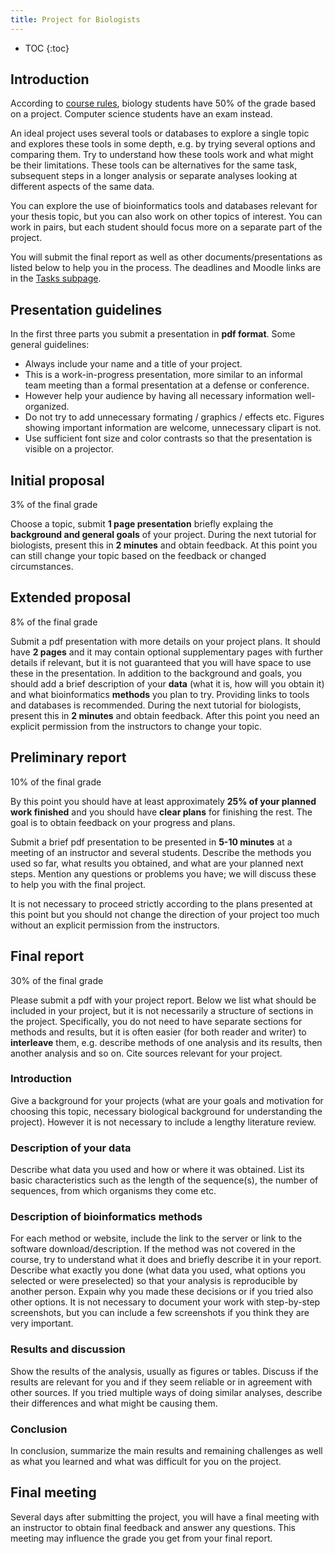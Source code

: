 ```yaml
---
title: Project for Biologists
---
```


* TOC
{:toc}

## Introduction

According to [course rules](./Rules.html), biology students have 50% of the grade based on a project. Computer science students have an exam instead.

An ideal project uses several tools or databases to explore a single topic and explores these tools in some depth, e.g. by trying several options and comparing them. Try to understand how these tools work and what might be their limitations. These tools can be alternatives for the same task, subsequent steps in a longer analysis or separate analyses looking at different aspects of the same data. 

You can explore the use of bioinformatics tools and databases relevant for your thesis topic, but you can also work on other topics of interest. You can work in pairs, but each student should focus more on a separate part of the project.

You will submit the final report as well as other documents/presentations as listed below to help you in the process. The deadlines and Moodle links are in the [Tasks subpage](./Tasks.html).

## Presentation guidelines

In the first three parts you submit a presentation in **pdf format**. Some general guidelines:
* Always include your name and a title of your project.
* This is a work-in-progress presentation, more similar to an informal team meeting than a formal presentation at a defense or conference.
* However help your audience by having all necessary information well-organized.
* Do not try to add unnecessary formating / graphics / effects etc. Figures showing important information are welcome, unnecessary clipart is not.
* Use sufficient font size and color contrasts so that the presentation is visible on a projector.

## Initial proposal

3% of the final grade

Choose a topic, submit **1 page presentation** briefly explaing the **background and general goals** of your project. During the next tutorial for biologists, present this in **2 minutes** and obtain feedback. At this point you can still change your topic based on the feedback or changed circumstances.

## Extended proposal

8% of the final grade

Submit a pdf presentation with more details on your project plans. It should have **2 pages** and it may contain optional supplementary pages with further details if relevant, but it is not guaranteed that you will have space to use these in the presentation. In addition to the background and goals, you should add a brief description of your **data** (what it is, how will you obtain it) and what bioinformatics **methods** you plan to try. Providing links to tools and databases is recommended. During the next tutorial for biologists, present this in **2 minutes** and obtain feedback. After this point you need an explicit permission from the instructors to change your topic.

## Preliminary report

10% of the final grade

By this point you should have at least approximately **25% of your planned work finished** and you should have **clear plans** for finishing the rest. The goal is to obtain feedback on your progress and plans.

Submit a brief pdf presentation to be presented in **5-10 minutes** at a meeting of an instructor and several students. Describe the methods you used so far, what results you obtained, and what are your planned next steps. Mention any questions or problems you have; we will discuss these to help you with the final project.

It is not necessary to proceed strictly according to the plans presented at this point but you should not change the direction of your project too much without an explicit permission from the instructors. 

## Final report

30% of the final grade

Please submit a pdf with your project report. Below we list what should be included in your project, but it is not necessarily a structure of sections in the project. Specifically, you do not need to have separate sections for methods and results, but it is often easier (for both reader and writer) to **interleave** them, e.g. describe methods of one analysis and its results, then another analysis and so on. Cite sources relevant for your project.


### Introduction

Give a background for your projects (what are your goals and motivation for choosing this topic, necessary biological background for understanding the project). However it is not necessary to include a lengthy literature review.

### Description of your data

Describe what data you used and how or where it was obtained. List its basic characteristics such as the length of the sequence(s), the number of sequences, from which organisms they come etc.

### Description of bioinformatics methods

For each method or website, include the link to the server or link to the software download/description. If the method was not covered in the course, try to understand what it does and briefly describe it in your report. Describe what exactly you done (what data you used, what options you selected or were preselected) so that your analysis is reproducible by another person. Expain why you made these decisions or if you tried also other options. It is not necessary to document your work with step-by-step screenshots, but you can include a few screenshots if you think they are very important.

### Results and discussion

Show the results of the analysis, usually as figures or tables. Discuss if the results are relevant for you and if they seem reliable or in agreement with other sources. If you tried multiple ways of doing similar analyses, describe their differences and what might be causing them. 

### Conclusion 

In conclusion, summarize the main results and remaining challenges as well as what you learned and what was difficult for you on the project.

## Final meeting

Several days after submitting the project, you will have a final meeting with an instructor to obtain final feedback and answer any questions. This meeting may influence the grade you get from your final report.